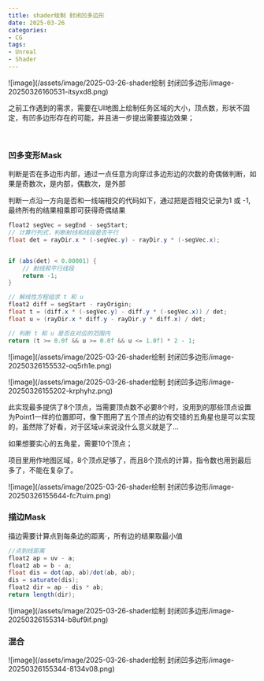 ```yaml
---
title: shader绘制 封闭凹多边形
date: 2025-03-26
categories:
- CG
tags: 
- Unreal
- Shader
---
```


​![image](/assets/image/2025-03-26-shader绘制 封闭凹多边形/image-20250326160531-itsyxd8.png)​

之前工作遇到的需求，需要在UI地图上绘制任务区域的大小，顶点数，形状不固定，有凹多边形存在的可能，并且进一步提出需要描边效果；

‍

### 凹多变形Mask

判断是否在多边形内部，通过一点任意方向穿过多边形边的次数的奇偶做判断，如果是奇数次，是内部，偶数次，是外部

判断一点沿一方向是否和一线端相交的代码如下，通过把是否相交记录为1 或 -1,最终所有的结果相乘即可获得奇偶结果

```c#
float2 segVec = segEnd - segStart;   
// 计算行列式，判断射线和线段是否平行
float det = rayDir.x * (-segVec.y) - rayDir.y * (-segVec.x);


if (abs(det) < 0.00001) {
    // 射线和平行线段
    return -1;
}

// 解线性方程组求 t 和 u
float2 diff = segStart - rayOrigin;
float t = (diff.x * (-segVec.y) - diff.y * (-segVec.x)) / det;
float u = (rayDir.x * diff.y - rayDir.y * diff.x) / det;

// 判断 t 和 u 是否在对应的范围内
return (t >= 0.0f && u >= 0.0f && u <= 1.0f) * 2 - 1;
```

​![image](/assets/image/2025-03-26-shader绘制 封闭凹多边形/image-20250326155532-oq5rh1e.png)​

​![image](/assets/image/2025-03-26-shader绘制 封闭凹多边形/image-20250326155202-krphyhz.png)​

此实现最多提供了8个顶点，当需要顶点数不必要8个时，没用到的那些顶点设置为Point1一样的位置即可，像下图用了五个顶点的边有交错的五角星也是可以实现的，虽然除了好看，对于区域ui来说没什么意义就是了...

如果想要实心的五角星，需要10个顶点；

项目里用作地图区域，8个顶点足够了，而且8个顶点的计算，指令数也用到最后多了，不能在复杂了。

​![image](/assets/image/2025-03-26-shader绘制 封闭凹多边形/image-20250326155644-fc7tuim.png)​

### 描边Mask

描边需要计算点到每条边的距离·，所有边的结果取最小值

```c#
//点到线距离
float2 ap = uv - a;
float2 ab = b - a;
float dis = dot(ap, ab)/dot(ab, ab);
dis = saturate(dis);
float2 dir = ap - dis * ab;
return length(dir);
```

​![image](/assets/image/2025-03-26-shader绘制 封闭凹多边形/image-20250326155314-b8uf9if.png)​

### 混合

​![image](/assets/image/2025-03-26-shader绘制 封闭凹多边形/image-20250326155344-8134v08.png)​
